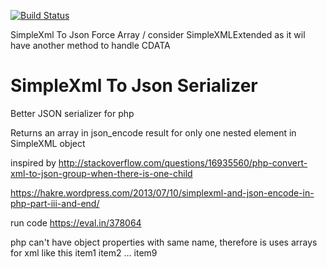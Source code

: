 [![Build Status](https://travis-ci.org/vitr/SimpleXmlToJsonSerializer.svg?branch=master)](https://travis-ci.org/vitr/SimpleXmlToJsonSerializer)

SimpleXml To Json Force Array / consider SimpleXMLExtended as it wil have another method to handle CDATA

# SimpleXml To Json Serializer
Better JSON serializer for php

Returns an array in json_encode result for only one nested element in SimpleXML object

inspired by http://stackoverflow.com/questions/16935560/php-convert-xml-to-json-group-when-there-is-one-child

https://hakre.wordpress.com/2013/07/10/simplexml-and-json-encode-in-php-part-iii-and-end/

run code
https://eval.in/378064

php can't have object properties with same name, therefore is uses arrays for xml like this
<list>
  <node>item1</node>
  <node>item2</node>
  ...
  <node>item9</node>
</list>  

